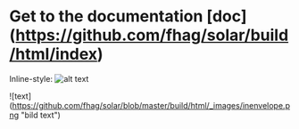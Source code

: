 # Get to the documentation [doc] (https://github.com/fhag/solar/build/html/index)

Inline-style:
![alt text](https://github.com/fhag/solar/tree/master/build/html/_images/inenvelope.png "Logo Title Text 1")

![text] (https://github.com/fhag/solar/blob/master/build/html/_images/inenvelope.png "bild text")
